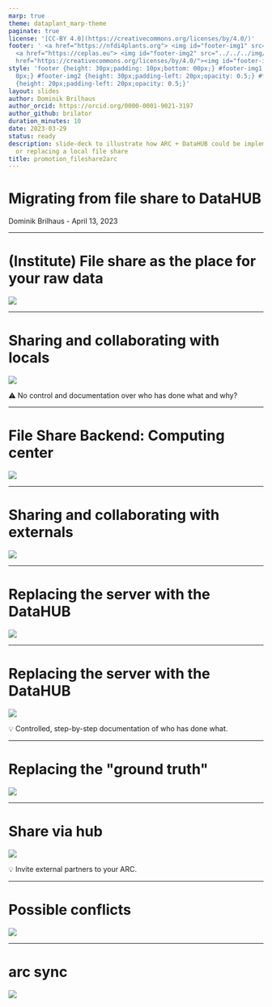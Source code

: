 ```yaml
---
marp: true
theme: dataplant_marp-theme
paginate: true
license: '[CC-BY 4.0](https://creativecommons.org/licenses/by/4.0/)'
footer: ' <a href="https://nfdi4plants.org"> <img id="footer-img1" src="../../../img/_logos/DataPLANT/DataPLANT_logo_square_bg_transparent.svg"></a>
  <a href="https://ceplas.eu"> <img id="footer-img2" src="../../../img/_logos/CEPLAS/CEPLAS_Icon.jpeg"></a><a
  href="https://creativecommons.org/licenses/by/4.0/"><img id="footer-img3" src="../../../img/_logos/CreativeCommons/by.svg"></a> '
style: 'footer {height: 30px;padding: 10px;bottom: 00px;} #footer-img1 {height: 30px;padding-left:
  0px;} #footer-img2 {height: 30px;padding-left: 20px;opacity: 0.5;} #footer-img3
  {height: 20px;padding-left: 20px;opacity: 0.5;}'
layout: slides
author: Dominik Brilhaus
author_orcid: https://orcid.org/0000-0001-9021-3197
author_github: brilator
duration_minutes: 10
date: 2023-03-29
status: ready
description: slide-deck to illustrate how ARC + DataHUB could be implemented parallel
  or replacing a local file share
title: promotion_fileshare2arc
---
```


# Migrating from file share to DataHUB

Dominik Brilhaus - April 13, 2023

---

# (Institute) File share as the place for your raw data

![](images/DataExchange-StatusQuo-002-measure.drawio.svg)

---

# Sharing and collaborating with locals

![](images/DataExchange-StatusQuo-003-analyze.drawio.svg)

:warning: No control and documentation over who has done what and why?

---

# File Share Backend: Computing center

![](images/DataExchange-StatusQuo-004-backend.drawio.svg)

---

# Sharing and collaborating with externals

![](images/DataExchange-StatusQuo-005-Share.drawio.svg)

---

# Replacing the server with the DataHUB

![](images/DataExchange-viaHub-001-ARC.drawio.svg)

---

# Replacing the server with the DataHUB

![](images/DataExchange-viaHub-001-ARC-sync.drawio.svg)

:bulb: Controlled, step-by-step documentation of who has done what.

---

# Replacing the "ground truth"

![](images/DataExchange-viaHub-002-backend.drawio.svg)

---

# Share via hub

![](images/DataExchange-viaHub-003-Share.drawio.svg)

:bulb: Invite external partners to your ARC. 

---

# Possible conflicts

![](images/DataExchange-viaHub-004-mergeConflicts.drawio.svg)

---

# arc sync

![](images/DataExchange-viaHub-005-config.drawio.svg)
